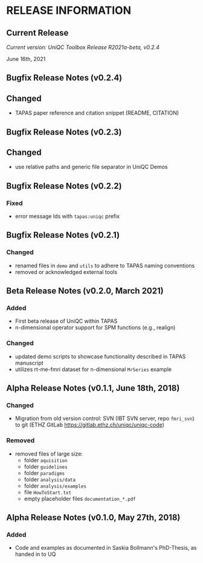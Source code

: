 RELEASE INFORMATION
===================

Current Release
---------------

*Current version: UniQC Toolbox Release R2021a-beta, v0.2.4*

June 16th, 2021


Bugfix Release Notes (v0.2.4)
-----------------------------

## Changed
- TAPAS paper reference and citation snippet (README, CITATION)


Bugfix Release Notes (v0.2.3)
-----------------------------

## Changed
- use relative paths and generic file separator in UniQC Demos


Bugfix Release Notes (v0.2.2)
-----------------------------

### Fixed
- error message Ids with `tapas:uniqc` prefix


Bugfix Release Notes (v0.2.1)
-----------------------------

### Changed
- renamed files in `demo` and `utils` to adhere to TAPAS naming conventions
- removed or acknowledged external tools


Beta Release Notes (v0.2.0, March 2021)
---------------------------------------

### Added
- First beta release of UniQC within TAPAS
- n-dimensional operator support for SPM functions (e.g., realign)

### Changed
- updated demo scripts to showcase functionality described in TAPAS manuscript
- utilizes rt-me-fmri dataset for n-dimensional `MrSeries` example


Alpha Release Notes (v0.1.1, June 18th, 2018)
---------------------------------------------

### Changed
- Migration from old version control: SVN (IBT SVN server, repo `fmri_svn`) to git (ETHZ GitLab https://gitlab.ethz.ch/uniqc/uniqc-code)

### Removed
- removed files of large size:
    - folder `aquisition`
    - folder `guidelines`
    - folder `paradigms`
    - folder `analysis/data`
    - folder `analysis/examples`
    - file `HowToStart.txt`
    - empty placeholder files `documentation_*.pdf`


Alpha Release Notes (v0.1.0, May 27th, 2018)
--------------------------------------------

### Added
- Code and examples as documented in Saskia Bollmann's PhD-Thesis, as handed in to UQ
